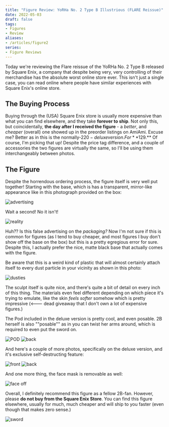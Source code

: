 ```yaml
---
title: "Figure Review: YoRHa No. 2 Type B Illustrious (FLARE Reissue)"
date: 2022-05-03
draft: false
tags:
- Figures
- Review
aliases:
- /articles/figure2
series:
- Figure Reviews
---
```


Today we're reviewing the Flare reissue of the YoRHa No. 2 Type B released by Square Enix, a company that despite being very, very controlling of their merchandise has the absolute worst online store ever. <!--more--> This isn't just a single case, you can read online where people have similar experiences with Square Enix's online store.

## The Buying Process

Buying through the (USA) Square Enix store is usually more expensive than what you can find elsewhere, and they take **forever to ship**. Not only this, but coincidentally, **the day after I received the figure** - a _better_, and _cheaper_ (overall) one showed up in the preorder listings on AmiAmi. Excuse me? Better as in this is the normally-$220-deluxe version. For **$129.** Of course, I'm picking that up! Despite the price tag difference, and a couple of accessories the two figures are virtually the same, so I'll be using them interchangeably between photos.

## The Figure

Despite the horrendous ordering process, the figure itself is very well put together! Starting with the base, which is has a transparent, mirror-like appearance like in this photograph provided on the box:

![advertising](box.webp)

Wait a second! No it isn't!

![reality](reality.webp)

Huh?? Is this false advertising on the _packaging?_ Now I'm not sure if this is common for figures (as I tend to buy cheaper, and most figures I buy don't show off the base on the box) but this is a pretty egregious error for sure. Despite this, I actually prefer the nice, matte black base that actually comes with the figure.

Be aware that this is a weird kind of plastic that will almost certainly attach itself to every dust particle in your vicinity as shown in this photo:

![dusties](dusties.webp)

The sculpt itself is quite nice, and there's quite a bit of detail on every inch of this thing. The materials even feel different depending on which piece it's trying to emulate, like the skin _feels softer_ somehow which is pretty impressive (<--- dead giveaway that I don't own a lot of expensive figures.)

The Pod included in the deluxe version is pretty cool, and even posable. 2B herself is also ""posable"" as in you can twist her arms around, which is required to even put the sword on.

![POD](pod.webp)
![back](cool-back.webp)

And here's a couple of more photos, specifically on the deluxe version, and it's exclusive self-destructing feature:

![front](deluxe-front.webp)
![back](deluxe-back.webp)

And one more thing, the face mask is removable as well:

![face off](deluxe-face.webp)

Overall, I definitely recommend this figure as a fellow 2B-fan. However, please **do not buy from the Square Enix Store**. You can find this figure elsewhere, usually for much, much cheaper and will ship to you faster (even though that makes zero sense.)

![sword](sword.webp)
